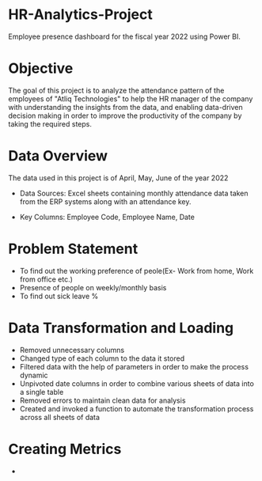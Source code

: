 # HR-Analytics-Project

Employee presence dashboard for the fiscal year 2022 using Power BI.

# Objective

The goal of this project is to analyze the attendance pattern of the employees of "Atliq Technologies" to help the HR manager of the company with understanding the insights from the data, and enabling data-driven decision making in order to improve the productivity of the company by taking the required steps.

# Data Overview

The data used in this project is of April, May, June of the year 2022

- Data Sources: Excel sheets containing monthly attendance data taken from the ERP systems along with an attendance key.

- Key Columns: Employee Code, Employee Name, Date


# Problem Statement

* To find out the working preference of peole(Ex- Work from home, Work from office etc.)
* Presence of people on weekly/monthly basis
* To find out sick leave %

# Data Transformation and Loading

* Removed unnecessary columns
* Changed type of each column to the data it stored
* Filtered data with the help of parameters in order to make the process dynamic 
* Unpivoted date columns in order to combine various sheets of data into a single table
* Removed errors to maintain clean data for analysis
* Created and invoked a function to automate the transformation process across all sheets of data

# Creating Metrics

*























